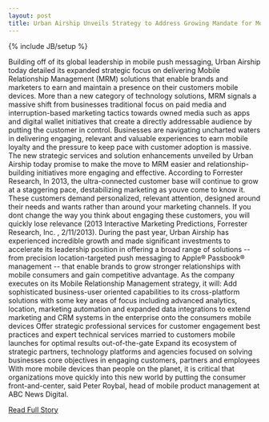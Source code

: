 ```yaml
---
layout: post
title: Urban Airship Unveils Strategy to Address Growing Mandate for Mobile Relationship Management
---
```

{% include JB/setup %}<p>  Building off of its global leadership in mobile push messaging, Urban Airship today detailed its expanded strategic focus on delivering Mobile Relationship Management (MRM) solutions that enable brands and marketers to earn and maintain a presence on their customers mobile devices.  More than a new category of technology solutions, MRM signals a massive shift from businesses traditional focus on paid media and interruption-based marketing tactics towards owned media such as apps and digital wallet initiatives that create a directly addressable audience by putting the customer in control.  Businesses are navigating uncharted waters in delivering engaging, relevant and valuable experiences to earn mobile loyalty and the pressure to keep pace with customer adoption is massive.  The new strategic services and solution enhancements unveiled by Urban Airship today promise to make the move to MRM easier and relationship-building initiatives more engaging and effective.  According to Forrester Research, In 2013, the ultra-connected customer base will continue to grow at a staggering pace, destabilizing marketing as youve come to know it.  These customers demand personalized, relevant attention, designed around their needs and wants rather than around your marketing channels.  If you dont change the way you think about engaging these customers, you will quickly lose relevance (2013 Interactive Marketing Predictions, Forrester Research, Inc.  , 2/11/2013).  During the past year, Urban Airship has experienced incredible growth and made significant investments to accelerate its leadership position in offering a broad range of solutions -- from precision location-targeted push messaging to Apple® Passbook® management -- that enable brands to grow stronger relationships with mobile consumers and gain competitive advantage.  As the company executes on its Mobile Relationship Management strategy, it will:
Add sophisticated business-user oriented capabilities to its cross-platform solutions with some key areas of focus including advanced analytics, location, marketing automation and expanded data integrations to extend marketing and CRM systems in the enterprise onto the consumers mobile devices
Offer strategic professional services for customer engagement best practices and expert technical services married to customers mobile launches for optimal results out-of-the-gate
Expand its ecosystem of strategic partners, technology platforms and agencies focused on solving businesses core objectives in engaging customers, partners and employees
With more mobile devices than people on the planet, it is critical that organizations move quickly into this new world by putting the consumer front-and-center, said Peter Roybal, head of mobile product management at ABC News Digital.<br />
<p><a href="http://www.marketwire.com/press-release/urban-airship-unveils-strategy-address-growing-mandate-mobile-relationship-management-1765437.htm">Read Full Story</a></p>
